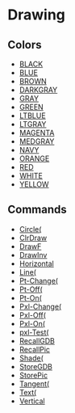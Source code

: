 # Drawing


## Colors

 * <a href="../tokens/BLACK.md" title="0xEF43">BLACK</a>
 * <a href="../tokens/BLUE.md" title="0xEF41">BLUE</a>
 * <a href="../tokens/BROWN.md" title="0xEF47">BROWN</a>
 * <a href="../tokens/DARKGRAY.md" title="0xEF4F">DARKGRAY</a>
 * <a href="../tokens/GRAY.md" title="0xEF4E">GRAY</a>
 * <a href="../tokens/GREEN.md" title="0xEF45">GREEN</a>
 * <a href="../tokens/LTBLUE.md" title="0xEF49">LTBLUE</a>
 * <a href="../tokens/LTGRAY.md" title="0xEF4C">LTGRAY</a>
 * <a href="../tokens/MAGENTA.md" title="0xEF44">MAGENTA</a>
 * <a href="../tokens/MEDGRAY.md" title="0xEF4D">MEDGRAY</a>
 * <a href="../tokens/NAVY.md" title="0xEF48">NAVY</a>
 * <a href="../tokens/ORANGE.md" title="0xEF46">ORANGE</a>
 * <a href="../tokens/RED.md" title="0xEF42">RED</a>
 * <a href="../tokens/WHITE.md" title="0xEF4B">WHITE</a>
 * <a href="../tokens/YELLOW.md" title="0xEF4A">YELLOW</a>

## Commands

 * <a href="../tokens/Circle(.md" title="0xA5">Circle(</a>
 * <a href="../tokens/ClrDraw.md" title="0x85">ClrDraw</a>
 * <a href="../tokens/DrawF.md" title="0xA9">DrawF </a>
 * <a href="../tokens/DrawInv.md" title="0xA8">DrawInv </a>
 * <a href="../tokens/Horizontal.md" title="0xA6">Horizontal </a>
 * <a href="../tokens/Line(.md" title="0x9C">Line(</a>
 * <a href="../tokens/Pt-Change(.md" title="0xA0">Pt-Change(</a>
 * <a href="../tokens/Pt-Off(.md" title="0x9F">Pt-Off(</a>
 * <a href="../tokens/Pt-On(.md" title="0x9E">Pt-On(</a>
 * <a href="../tokens/Pxl-Change(.md" title="0xA3">Pxl-Change(</a>
 * <a href="../tokens/Pxl-Off(.md" title="0xA2">Pxl-Off(</a>
 * <a href="../tokens/Pxl-On(.md" title="0xA1">Pxl-On(</a>
 * <a href="../tokens/pxl-Test(.md" title="0x13">pxl-Test(</a>
 * <a href="../tokens/RecallGDB.md" title="0x9B">RecallGDB </a>
 * <a href="../tokens/RecallPic.md" title="0x99">RecallPic </a>
 * <a href="../tokens/Shade(.md" title="0xA4">Shade(</a>
 * <a href="../tokens/StoreGDB.md" title="0x9A">StoreGDB </a>
 * <a href="../tokens/StorePic.md" title="0x98">StorePic </a>
 * <a href="../tokens/Tangent(.md" title="0xA7">Tangent(</a>
 * <a href="../tokens/Text(.md" title="0x93">Text(</a>
 * <a href="../tokens/Vertical.md" title="0x9D">Vertical </a>

